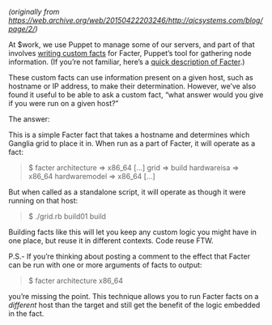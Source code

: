 <!--
.. title: How to make a custom Facter fact that’s also a script
.. slug: custom-facter-fact
.. date: 2011-10-13 12:00:00 UTC-07:00
.. tags: 
.. category: puppet
.. link: 
.. description: 
.. type: text
-->

_(originally from https://web.archive.org/web/20150422203246/http://ajcsystems.com/blog/page/2/)_

At $work, we use Puppet to manage some of our servers, and part of that involves [writing custom facts](https://web.archive.org/web/20150422203246/http://projects.puppetlabs.com/projects/1/wiki/Adding_Facts) for Facter, Puppet’s tool for gathering node information. (If you’re not familiar, here’s a [quick description of Facter](https://web.archive.org/web/20150422203246/http://puppetlabs.com/puppet/related-projects/facter/).)

These custom facts can use information present on a given host, such as hostname or IP address, to make their determination. However, we’ve also found it useful to be able to ask a custom fact, “what answer would you give if you were run on a given host?”

The answer:

<script src="https://gist.github.com/handyman5/1283770.js"></script>

This is a simple Facter fact that takes a hostname and determines which Ganglia grid to place it in. When run as a part of Facter, it will operate as a fact:

> $ facter 
> architecture => x86_64
> [...]
> grid => build
> hardwareisa => x86_64
> hardwaremodel => x86_64
> [...]

But when called as a standalone script, it will operate as though it were running on that host:

> $ ./grid.rb build01
> build

Building facts like this will let you keep any custom logic you might have in one place, but reuse it in different contexts. Code reuse FTW.

P.S.- If you’re thinking about posting a comment to the effect that Facter can be run with one or more arguments of facts to output:

> $ facter architecture
> x86_64

you’re missing the point. This technique allows you to run Facter facts on a _different_ host than the target and still get the benefit of the logic embedded in the fact.

